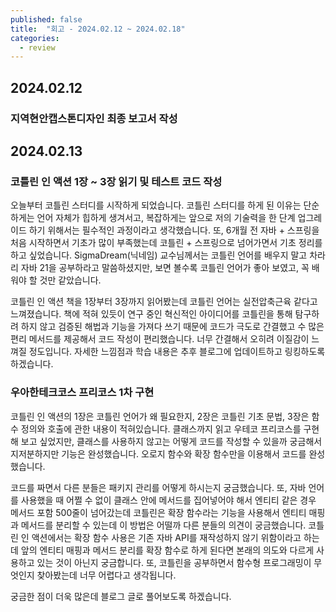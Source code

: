 ```yaml
---
published: false
title:  "회고 - 2024.02.12 ~ 2024.02.18"
categories:
  - review
---
```


## 2024.02.12 

### 지역현안캡스톤디자인 최종 보고서 작성

## 2024.02.13

### 코틀린 인 액션 1장 ~ 3장 읽기 및 테스트 코드 작성

오늘부터 코틀린 스터디를 시작하게 되었습니다. 코틀린 스터디를 하게 된 이유는 단순하게는 언어 자체가 힙하게 생겨서고, 복잡하게는 앞으로 저의 기술력을 한 단계 업그레이드 하기 위해서는 필수적인 과정이라고 생각했습니다. 또, 6개월 전 자바 + 스프링을 처음 시작하면서 기초가 많이 부족했는데 코틀린 + 스프링으로 넘어가면서 기초 정리를 하고 싶었습니다. SigmaDream(닉네임) 교수님께서는 코틀린 언어를 배우지 말고 차라리 자바 21을 공부하라고 말씀하셨지만, 보면 볼수록 코틀린 언어가 좋아 보였고, 꼭 배워야 할 것만 같았습니다.

코틀린 인 액션 책을 1장부터 3장까지 읽어봤는데 코틀린 언어는 실전압축근육 같다고 느껴졌습니다. 책에 적혀 있듯이 연구 중인 혁신적인 아이디어를 코틀린을 통해 탐구하려 하지 않고 검증된 해법과 기능을 가져다 쓰기 때문에 코드가 극도로 간결했고 수 많은 편리 메서드를 제공해서 코드 작성이 편리했습니다. 너무 간결해서 오히려 이질감이 느껴질 정도입니다. 자세한 느낌점과 학습 내용은 추후 블로그에 업데이트하고 링킹하도록 하겠습니다.

### 우아한테크코스 프리코스 1차 구현

코틀린 인 액션의 1장은 코틀린 언어가 왜 필요한지, 2장은 코틀린 기초 문법, 3장은 함수 정의와 호출에 관한 내용이 적혀있습니다. 클래스까지 읽고 우테코 프리코스를 구현해 보고 싶었지만, 클래스를 사용하지 않고는 어떻게 코드를 작성할 수 있을까 궁금해서 지저분하지만 기능은 완성했습니다. 오로지 함수와 확장 함수만을 이용해서 코드를 완성했습니다. 

코드를 짜면서 다른 분들은 패키지 관리를 어떻게 하시는지 궁금했습니다. 또, 자바 언어를 사용했을 때 어쩔 수 없이 클래스 안에 메서드를 집어넣어야 해서 엔티티 같은 경우 메서드 포함 500줄이 넘어갔는데 코틀린은 확장 함수라는 기능을 사용해서 엔티티 매핑과 메서드를 분리할 수 있는데 이 방법은 어떨까 다른 분들의 의견이 궁금했습니다. 코틀린 인 액션에서는 확장 함수 사용은 기존 자바 API를 재작성하지 않기 위함이라고 하는데 앞의 엔티티 매핑과 메서드 분리를 확장 함수로 하게 된다면 본래의 의도와 다르게 사용하고 있는 것이 아닌지 궁금합니다. 또, 코틀린을 공부하면서 함수형 프로그래밍이 무엇인지 찾아봤는데 너무 어렵다고 생각됩니다.

궁금한 점이 더욱 많은데 블로그 글로 풀어보도록 하겠습니다.

